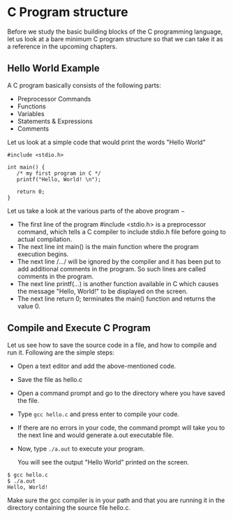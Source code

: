 # C Program structure

Before we study the basic building blocks of the C programming language, let us look at a bare minimum 
C program structure so that we can take it as a reference in the upcoming chapters.

## Hello World Example

A C program basically consists of the following parts:

- Preprocessor Commands
- Functions
- Variables
- Statements & Expressions
- Comments

Let us look at a simple code that would print the words "Hello World"

```
#include <stdio.h>

int main() {
   /* my first program in C */
   printf("Hello, World! \n");
   
   return 0;
}
```

Let us take a look at the various parts of the above program −

- The first line of the program #include <stdio.h> is a preprocessor command, which tells a C compiler to include 
stdio.h file before going to actual compilation.
- The next line int main() is the main function where the program execution begins.
- The next line /*...*/ will be ignored by the compiler and it has been put to add additional comments in the program. 
So such lines are called comments in the program.
- The next line printf(...) is another function available in C which causes the message "Hello, World!" to be displayed 
on the screen.
- The next line return 0; terminates the main() function and returns the value 0.

## Compile and Execute C Program

Let us see how to save the source code in a file, and how to compile and run it. Following are the simple steps:

- Open a text editor and add the above-mentioned code.
- Save the file as hello.c
- Open a command prompt and go to the directory where you have saved the file.
- Type `gcc hello.c` and press enter to compile your code.
- If there are no errors in your code, the command prompt will take you to the next line and would generate a.out 
executable file.
- Now, type `./a.out` to execute your program.

    You will see the output "Hello World" printed on the screen.
```
$ gcc hello.c
$ ./a.out
Hello, World!
```

Make sure the gcc compiler is in your path and that you are running it in the directory containing the source file 
hello.c.